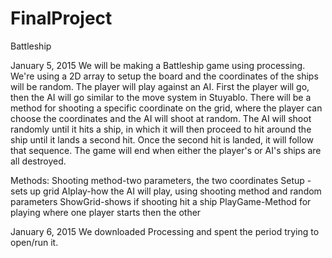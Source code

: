 FinalProject
============

Battleship

January 5, 2015
We will be making a Battleship game using processing. We're using a 2D array to setup the board and the coordinates of the ships will be random. The player will play against an AI. First the player will go, then the AI will go similar to the move system in Stuyablo. There will be a method for shooting a specific coordinate on the grid, where the player can choose the coordinates and the AI will shoot at random. The AI will shoot randomly until it hits a ship, in which it will then proceed to hit around the ship until it lands a second hit. Once the second hit is landed, it will follow that sequence. The game will end when either the player's or AI's ships are all destroyed.

Methods:
Shooting method-two parameters, the two coordinates
Setup -sets up grid
AIplay-how the AI will play, using shooting method and random parameters
ShowGrid-shows if shooting hit a ship
PlayGame-Method for playing where one player starts then the other


January 6, 2015
We downloaded Processing and spent the period trying to open/run it.
